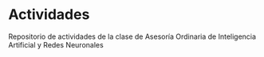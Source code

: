 # Actividades
Repositorio de actividades de la clase de Asesoría Ordinaria de Inteligencia Artificial y Redes Neuronales
